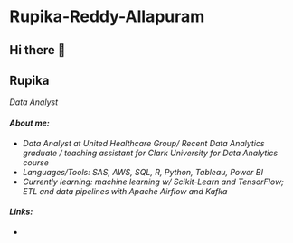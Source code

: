 # Rupika-Reddy-Allapuram
## Hi there 👋
## Rupika

<p><em>Data Analyst


#### About me:
- Data Analyst at United Healthcare Group/ Recent Data Analytics graduate / teaching assistant for Clark University for Data Analytics course
- Languages/Tools: SAS, AWS, SQL, R, Python, Tableau, Power BI
- Currently learning: machine learning w/ Scikit-Learn and TensorFlow; ETL and data pipelines with Apache Airflow and Kafka


#### Links:

- <!--<a href="https://github.com/HeenaBegum/Python-Projects">Python Projects </a>
- <a href="https://github.com/HeenaBegum/Google-Data-analytics-Bella-Beat-case-study">Google Data Analytics Certification Project </a>-->
- <a href="https://public.tableau.com/app/profile/rupika.reddy.allapuram8676/vizzes">Data Visualizations</a>



<!--
**HeenaBegum/Heenabegum** is a ✨ _special_ ✨ repository because its `README.md` (this file) appears on your GitHub profile.

Here are some ideas to get you started:

- 🔭 I’m currently working on ...
- 🌱 I’m currently learning ...
- 👯 I’m looking to collaborate on ...
- 🤔 I’m looking for help with ...
- 💬 Ask me about ...
- 📫 How to reach me: ...
- 😄 Pronouns: ...
- ⚡ Fun fact: ...
-->
